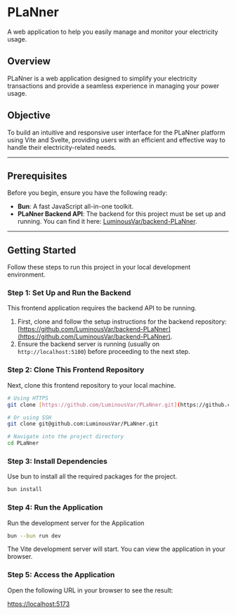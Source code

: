 # PLaNner

A web application to help you easily manage and monitor your electricity usage.

## Overview

PLaNner is a web application designed to simplify your electricity transactions and provide a seamless experience in managing your power usage.

## Objective

To build an intuitive and responsive user interface for the PLaNner platform using Vite and Svelte, providing users with an efficient and effective way to handle their electricity-related needs.

---

## Prerequisites

Before you begin, ensure you have the following ready:

- **Bun**: A fast JavaScript all-in-one toolkit.
- **PLaNner Backend API**: The backend for this project must be set up and running. You can find it here: [LuminousVar/backend-PLaNner](https://github.com/LuminousVar/backend-PLaNner).

---

## Getting Started

Follow these steps to run this project in your local development environment.

### Step 1: Set Up and Run the Backend

This frontend application requires the backend API to be running.

1.  First, clone and follow the setup instructions for the backend repository: [https://github.com/LuminousVar/backend-PLaNner](https://github.com/LuminousVar/backend-PLaNner).
2.  Ensure the backend server is running (usually on `http://localhost:5100`) before proceeding to the next step.

### Step 2: Clone This Frontend Repository

Next, clone this frontend repository to your local machine.

```bash
# Using HTTPS
git clone [https://github.com/LuminousVar/PLaNner.git](https://github.com/LuminousVar/PLaNner.git)

# Or using SSH
git clone git@github.com:LuminousVar/PLaNner.git

# Navigate into the project directory
cd PLaNner
```

### Step 3: Install Dependencies

Use bun to install all the required packages for the project.

```bash
bun install
```

### Step 4: Run the Application

Run the development server for the Application

```bash
bun --bun run dev
```

The Vite development server will start. You can view the application in your browser.

### Step 5: Access the Application

Open the following URL in your browser to see the result:

[https://localhost:5173](https://localhost:5173)

